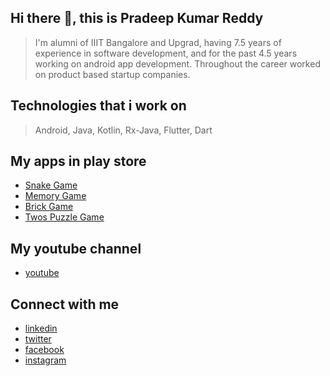 

<!--
**kpradeepkumarreddy/kpradeepkumarreddy** is a ✨ _special_ ✨ repository because its `README.md` (this file) appears on your GitHub profile.

Here are some ideas to get you started:

- 🔭 I’m currently working on ...
- 🌱 I’m currently learning ...
- 👯 I’m looking to collaborate on ...
- 🤔 I’m looking for help with ...
- 💬 Ask me about ...
- 📫 How to reach me: ...
- 😄 Pronouns: ...
- ⚡ Fun fact: ...
-->
## Hi there 👋, this is Pradeep Kumar Reddy
> I'm alumni of IIIT Bangalore and Upgrad, having 7.5 years of experience in software development, and for the past 4.5 years working on android app development. Throughout the career worked on product based startup companies.

## Technologies that i work on
> Android,  Java,  Kotlin,  Rx-Java,  Flutter,  Dart


## My apps in play store
* [Snake Game](https://play.google.com/store/apps/details?id=com.pradeep.snakegame)
* [Memory Game](https://play.google.com/store/apps/details?id=com.pradeep.memorygame)
* [Brick Game](https://play.google.com/store/apps/details?id=com.pradeep.brickgame)
* [Twos Puzzle Game](https://play.google.com/store/apps/details?id=com.pradeep.twos)

## My youtube channel
* [youtube](https://www.youtube.com/channel/UC1aZ1UmpEmZwa9Y6XBvvPgg)

## Connect with me
* [linkedin](https://www.linkedin.com/in/pradeepkumarreddyk/)
* [twitter](https://twitter.com/PradeepKumRed1)
* [facebook](https://www.facebook.com/PradeepKumarKReddy/)
* [instagram](https://www.instagram.com/pradeepkumarreddyk/)
